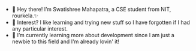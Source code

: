 - 👋 Hey there! I’m Swatishree Mahapatra, a CSE student from NIT, rourkela.✨
- 👀 Interest? I like learning and trying new stuff so I have forgotten if I had any particular interest.
- 🌱 I’m currently learning more about development since I am just a newbie to this field and I'm already lovin' it!


<!---
swat158/swat158 is a ✨ special ✨ repository because its `README.md` (this file) appears on your GitHub profile.
You can click the Preview link to take a look at your changes.
--->
